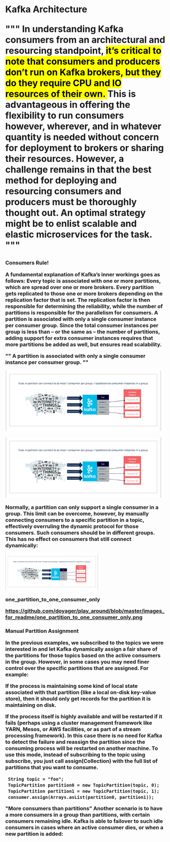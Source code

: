 
<h1> Kafka Architecture <!h1>



"""
In understanding Kafka consumers from an architectural and resourcing standpoint, <mark> it’s critical to note that 
consumers and producers don’t run on Kafka brokers, but they do they require CPU and IO resources of their own. </mark>
This is advantageous in offering the flexibility to run consumers however, wherever, and in whatever quantity
is needed without concern for deployment to brokers or sharing their resources. However, a challenge 
remains in that the best method for deploying and resourcing consumers and producers must be
thoroughly thought out. An optimal strategy might be to enlist scalable and elastic
microservices for the task.  """
<h3> Consumers Rule! <!h3>

A fundamental explanation of Kafka’s inner workings goes as follows: Every topic is associated with one
or more partitions, which are spread over one or more brokers. Every partition gets replicated to those 
one or more brokers depending on the replication factor that is set. The replication factor is then 
responsible for determining the reliability, while the number of partitions is responsible for the 
parallelism for consumers. A partition is associated with only a single consumer instance per consumer 
group. Since the total consumer instances per group is less than – or the same as – the number of 
partitions, adding support for extra consumer instances requires that more partitions be added as 
well, but ensures read scalability.

"" A partition is associated with only a single consumer instance per consumer group. ""


![](images_for_readme/one_partition_to_one_consumer_only.png)

![](images_for_readme/one_partition_to_one_consumer_only.png)


Normally, a partition can only support a single consumer in a group. This limit can be overcome, however, 
by manually connecting consumers to a specific partition in a topic, effectively overruling the dynamic 
protocol for those consumers. Such consumers should be in different groups. This has no effect on consumers 
that still connect dynamically:



<img src="images_for_readme/one_partition_to_one_consumer_only.png" width="300">

one_partition_to_one_consumer_only

https://github.com/doyager/play_around/blob/master/images_for_readme/one_partition_to_one_consumer_only.png


<h3>Manual Partition Assignment <!h3>
  
In the previous examples, we subscribed to the topics we were interested in and let Kafka dynamically assign a fair 
share of the partitions for those topics based on the active consumers in the group. However, in some cases you may 
need finer control over the specific partitions that are assigned. For example:

If the process is maintaining some kind of local state associated with that partition (like a local on-disk key-value store), then it should only get records for the partition it is maintaining on disk.

If the process itself is highly available and will be restarted if it fails (perhaps using a cluster management framework 
like YARN, Mesos, or AWS facilities, or as part of a stream processing framework). In this case there is no need
for Kafka to detect the failure and reassign the partition since the consuming process will be restarted on another
machine.
To use this mode, instead of subscribing to the topic using subscribe, you just call assign(Collection) with 
the full list of partitions that you want to consume.


     String topic = "foo";
     TopicPartition partition0 = new TopicPartition(topic, 0);
     TopicPartition partition1 = new TopicPartition(topic, 1);
     consumer.assign(Arrays.asList(partition0, partition1));
     
     
 "More consumers than partitions"
 Another scenario is to have a more consumers in a group than partitions, with certain consumers remaining idle. 
 Kafka is able to failover to such idle consumers in cases where an active consumer dies, or 
 when a new partition is added:
 

